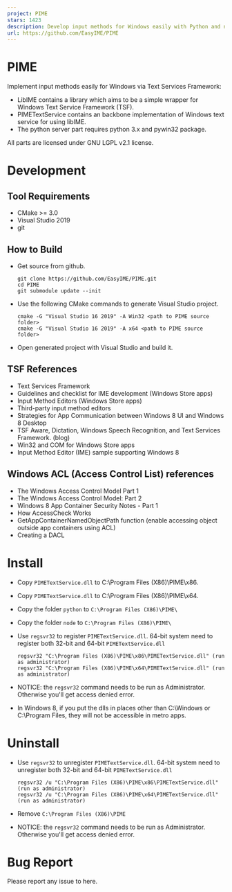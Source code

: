 ```yaml
---
project: PIME
stars: 1423
description: Develop input methods for Windows easily with Python and node.js
url: https://github.com/EasyIME/PIME
---
```


PIME
====

Implement input methods easily for Windows via Text Services Framework:

-   LibIME contains a library which aims to be a simple wrapper for Windows Text Service Framework (TSF).
-   PIMETextService contains an backbone implementation of Windows text service for using libIME.
-   The python server part requires python 3.x and pywin32 package.

All parts are licensed under GNU LGPL v2.1 license.

Development
===========

Tool Requirements
-----------------

-   CMake >= 3.0
-   Visual Studio 2019
-   git

How to Build
------------

-   Get source from github.
    
    ```
    git clone https://github.com/EasyIME/PIME.git
    cd PIME
    git submodule update --init
    ```
    
-   Use the following CMake commands to generate Visual Studio project.
    
    ```
    cmake -G "Visual Studio 16 2019" -A Win32 <path to PIME source folder>
    cmake -G "Visual Studio 16 2019" -A x64 <path to PIME source folder>
    ```
    
-   Open generated project with Visual Studio and build it.
    

TSF References
--------------

-   Text Services Framework
-   Guidelines and checklist for IME development (Windows Store apps)
-   Input Method Editors (Windows Store apps)
-   Third-party input method editors
-   Strategies for App Communication between Windows 8 UI and Windows 8 Desktop
-   TSF Aware, Dictation, Windows Speech Recognition, and Text Services Framework. (blog)
-   Win32 and COM for Windows Store apps
-   Input Method Editor (IME) sample supporting Windows 8

Windows ACL (Access Control List) references
--------------------------------------------

-   The Windows Access Control Model Part 1
-   The Windows Access Control Model: Part 2
-   Windows 8 App Container Security Notes - Part 1
-   How AccessCheck Works
-   GetAppContainerNamedObjectPath function (enable accessing object outside app containers using ACL)
-   Creating a DACL

Install
=======

-   Copy `PIMETextService.dll` to C:\\Program Files (X86)\\PIME\\x86.
    
-   Copy `PIMETextService.dll` to C:\\Program Files (X86)\\PIME\\x64.
    
-   Copy the folder `python` to `C:\Program Files (X86)\PIME\`
    
-   Copy the folder `node` to `C:\Program Files (X86)\PIME\`
    
-   Use `regsvr32` to register `PIMETextService.dll`. 64-bit system need to register both 32-bit and 64-bit `PIMETextService.dll`
    
    ```
    regsvr32 "C:\Program Files (X86)\PIME\x86\PIMETextService.dll" (run as administrator)
    regsvr32 "C:\Program Files (X86)\PIME\x64\PIMETextService.dll" (run as administrator)
    ```
    
-   NOTICE: the `regsvr32` command needs to be run as Administrator. Otherwise you'll get access denied error.
    
-   In Windows 8, if you put the dlls in places other than C:\\Windows or C:\\Program Files, they will not be accessible in metro apps.
    

Uninstall
=========

-   Use `regsvr32` to unregister `PIMETextService.dll`. 64-bit system need to unregister both 32-bit and 64-bit `PIMETextService.dll`
    
    ```
    regsvr32 /u "C:\Program Files (X86)\PIME\x86\PIMETextService.dll" (run as administrator)
    regsvr32 /u "C:\Program Files (X86)\PIME\x64\PIMETextService.dll" (run as administrator)
    ```
    
-   Remove `C:\Program Files (X86)\PIME`
    
-   NOTICE: the `regsvr32` command needs to be run as Administrator. Otherwise you'll get access denied error.
    

Bug Report
==========

Please report any issue to here.
